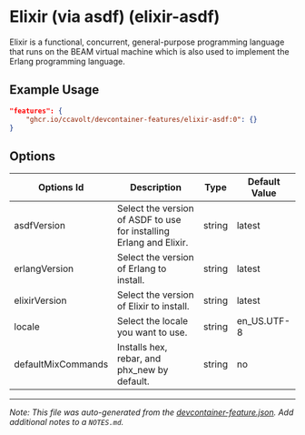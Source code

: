 
# Elixir (via asdf) (elixir-asdf)

Elixir is a functional, concurrent, general-purpose programming language that runs on the BEAM virtual machine which is also used to implement the Erlang programming language.

## Example Usage

```json
"features": {
    "ghcr.io/ccavolt/devcontainer-features/elixir-asdf:0": {}
}
```

## Options

| Options Id | Description | Type | Default Value |
|-----|-----|-----|-----|
| asdfVersion | Select the version of ASDF to use for installing Erlang and Elixir. | string | latest |
| erlangVersion | Select the version of Erlang to install. | string | latest |
| elixirVersion | Select the version of Elixir to install. | string | latest |
| locale | Select the locale you want to use. | string | en_US.UTF-8 |
| defaultMixCommands | Installs hex, rebar, and phx_new by default. | string | no |



---

_Note: This file was auto-generated from the [devcontainer-feature.json](https://github.com/ccavolt/devcontainer-features/blob/main/src/elixir-asdf/devcontainer-feature.json).  Add additional notes to a `NOTES.md`._
